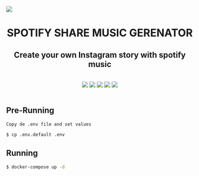 <img align="center" src="https://spotiy-share-music-generator.s3.sa-east-1.amazonaws.com/assets/image.psd.jpg">

<h1 align="center">SPOTIFY SHARE MUSIC GERENATOR</h1>
<h2 align="center">Create your own Instagram story with spotify music</h2>
<br/>

<div align="center">
    <img src="https://img.shields.io/static/v1?label=node&message=v14.15.5&color=3c873a&style=for-the-badge&logo=node.js"/>
    <space></space>
    <img src="https://img.shields.io/static/v1?label=rabbitmq&message=3.8&color=f86604&style=for-the-badge&logo=rabbitmq"/>
    <space></space>
    <img src="https://img.shields.io/static/v1?label=python&message=3.8&color=ffd43b&style=for-the-badge&logo=python"/>
    <space></space>
    <img src="https://img.shields.io/static/v1?label=docker&message=20.10.7&color=306998&style=for-the-badge&logo=docker"/>
    <space></space>
    <img src="https://img.shields.io/static/v1?label=docker-compose&message=1.26.0&color=306998&style=for-the-badge&logo=docker"/>
    <space></space>
</div>

<br>

## Pre-Running
`Copy de .env file and set values`
```bash
$ cp .env.default .env
```

## Running
```bash
$ docker-compose up -d
```